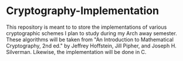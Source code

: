 # Cryptography-Implementation
 This repository is meant to to store the implementations of various cryptographic schemes I plan to study during my Arch away semester. These algorithms will be taken from "An Introduction to Mathematical Cryptography, 2nd ed." by Jeffrey Hoffstein, Jill Pipher, and Joseph H. Silverman. Likewise, the implementation will be done in C. 
